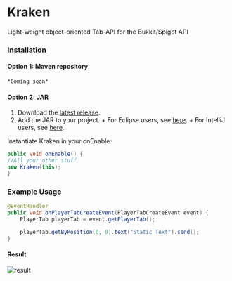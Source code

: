 # Kraken
Light-weight object-oriented Tab-API for the Bukkit/Spigot API

### Installation

#### Option 1: Maven repository 
    *Coming soon*
#### Option 2: JAR
  1. Download the [latest release](https://github.com/Alexandeh/Kraken/releases).
  2. Add the JAR to your project.
    + For Eclipse users, see [here](http://stackoverflow.com/questions/11033603/how-to-create-a-jar-with-external-libraries-included-in-eclipse).
    + For IntelliJ users, see [here](http://stackoverflow.com/questions/1051640/correct-way-to-add-external-jars-lib-jar-to-an-intellij-idea-project).

Instantiate Kraken in your onEnable:

  ```java
public void onEnable() {
  //All your other stuff
  new Kraken(this);
}
  
  ```
  
### Example Usage
``` java
@EventHandler
public void onPlayerTabCreateEvent(PlayerTabCreateEvent event) {
    PlayerTab playerTab = event.getPlayerTab();

    playerTab.getByPosition(0, 0).text("Static Text").send();
}
```

#### Result
![result](https://i.gyazo.com/3ca29baf4bce8d9402885a954b7dbcd6.png)
